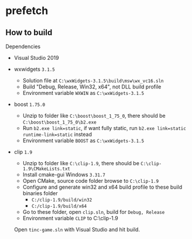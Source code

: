 # prefetch

## How to build
Dependencies
- Visual Studio 2019
- wxwidgets `3.1.5`
  - Solution file at `C:\wxWidgets-3.1.5\build\msw\wx_vc16.sln`
  - Build "Debug, Release, Win32, x64", not DLL build profile
  - Environment variable `WXWIN` as `C:\wxWidgets-3.1.5`
- boost `1.75.0`
  - Unzip to folder like `C:\boost\boost_1_75_0`, there should be `C:\boost\boost_1_75_0\b2.exe`
  - Run `b2.exe link=static`, if want fully static, run `b2.exe link=static runtime-link=static` instead
  - Environment variable `BOOST` as `C:\wxWidgets-3.1.5`
- clip `1.9`
  - Unzip to folder like `C:\clip-1.9`, there should be `C:\clip-1.9\CMakeLists.txt`
  - Install cmake-gui Windows `3.31.7`
  - Open CMake, source code folder browse to `C:\clip-1.9`
  - Configure and generate win32 and x64 build profile to these build binaries folder
    - `C:/clip-1.9/build/win32`
    - `C:/clip-1.9/build/x64`
  - Go to these folder, open `clip.sln`, build for `Debug, Release`
  - Environment variable `CLIP` to C:\clip-1.9
 
  Open `tinc-game.sln` with Visual Studio and hit build.
  
